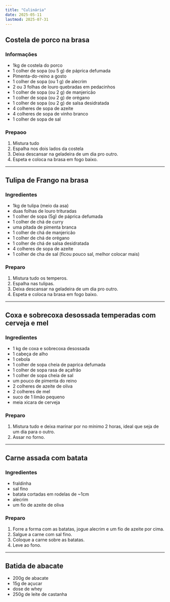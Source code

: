 ```yaml
---
title: "Culinária"
date: 2025-05-11
lastmod: 2025-07-31
---
```


## Costela de porco na brasa
### Informações
- 1kg de costela do porco
- 1 colher de sopa (ou 5 g) de páprica defumada
- Pimenta-do-reino a gosto
- 1 colher de sopa (ou 1 g) de alecrim
- 2 ou 3 folhas de louro quebradas em pedacinhos
- 1 colher de sopa (ou 2 g) de manjericão
- 1 colher de sopa (ou 2 g) de orégano
- 1 colher de sopa (ou 2 g) de salsa desidratada
- 4 colheres de sopa de azeite
- 4 colheres de sopa de vinho branco
- 1 colher de sopa de sal

### Prepaoo
1. Mistura tudo
1. Espalha nos dois lados da costela
1. Deixa descansar na geladeira de um dia pro outro.
4. Espeta e coloca na brasa em fogo baixo.

---
## Tulipa de Frango na brasa
### Ingredientes
- 1kg de tulipa (meio da asa)
- duas folhas de louro trituradas
- 1 colher de sopa (5g) de páprica defumada
- 1 colher de chá de curry
- uma pitada de pimenta branca
- 1 colher de chá de manjericão
- 1 colher de chá de orégano
- 1 colher de chá de salsa desidratada
- 4 colheres de sopa de azeite
- 1 colher de cha de sal (ficou pouco sal, melhor colocar mais)

### Preparo
1. Mistura tudo os temperos.
1. Espalha nas tulipas.
1. Deixa descansar na geladeira de um dia pro outro.
4. Espeta e coloca na brasa em fogo baixo.

---

## Coxa e sobrecoxa desossada temperadas com cerveja e mel
### Ingredientes
- 1 kg de coxa e sobrecoxa desossada
- 1 cabeça de alho
- 1 cebola
- 1 colher de sopa cheia de paprica defumada
- 1 colher de sopa rasa de açafrão
- 1 colher de sopa cheia de sal
- um pouco de pimenta do reino
- 2 colheres de azeite de oliva
- 2 colheres de mel
- suco de 1 limão pequeno
- meia xicara de cerveja

### Preparo
1. Mistura tudo e deixa marinar por no mínimo 2 horas, ideal que seja de um dia
   para o outro.
2. Assar no forno.

---

## Carne assada com batata
### Ingredientes
- fraldinha
- sal fino
- batata cortadas em rodelas de ~1cm
- alecrim
- um fio de azeite de oliva

### Preparo
1. Forre a forma com as batatas, jogue alecrim e um fio de azeite por cima.
2. Salgue a carne com sal fino.
3. Coloque a carne sobre as batatas.
4. Leve ao fono.

---

## Batida de abacate
- 200g de abacate
- 15g de açucar
- dose de whey
- 250g de leite de castanha
